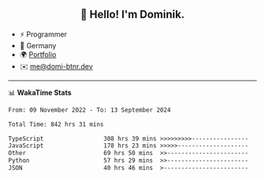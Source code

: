 <h2 align="center">👋 Hello! I'm Dominik.</h2>

- ⚡ Programmer
- 📍 Germany
- 🌍 [Portfolio](https://domi-btnr.dev)
- ✉️ [me@domi-btnr.dev](mailto://me@domi-btnr.dev)

---
📊 **WakaTime Stats**
<!--START_SECTION:waka-->

```txt
From: 09 November 2022 - To: 13 September 2024

Total Time: 842 hrs 31 mins

TypeScript                 308 hrs 39 mins >>>>>>>>>----------------   36.63 %
JavaScript                 178 hrs 23 mins >>>>>--------------------   21.17 %
Other                      69 hrs 50 mins  >>-----------------------   08.29 %
Python                     57 hrs 29 mins  >>-----------------------   06.82 %
JSON                       40 hrs 46 mins  >------------------------   04.84 %
```

<!--END_SECTION:waka-->
